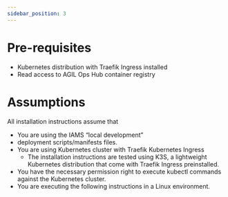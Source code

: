```yaml
---
sidebar_position: 3
---
```


# Pre-requisites

-   Kubernetes distribution with Traefik Ingress installed
-   Read access to AGIL Ops Hub container registry

# Assumptions

All installation instructions assume that

-   You are using the IAMS “local development”
-   deployment scripts/manifests files.
-   You are using Kubernetes cluster with Traefik Kubernetes Ingress
    -   The installation instructions are tested using K3S, a lightweight Kubernetes distribution that come with Traefik Ingress
        preinstalled.
-   You have the necessary permission right to execute kubectl commands against the Kubernetes cluster.
-   You are executing the following instructions in a Linux environment.
